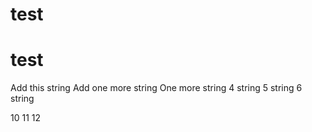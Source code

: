 # test
# test

Add this string
Add one more string
One more string
4 string
5 string
6 string


10
11
12
